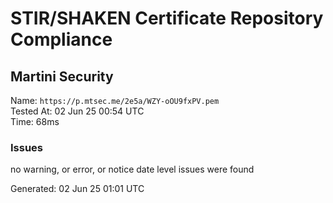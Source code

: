 # STIR/SHAKEN Certificate Repository Compliance

## Martini Security

Name: `https://p.mtsec.me/2e5a/WZY-oOU9fxPV.pem`\
Tested At: 02 Jun 25 00:54 UTC\
Time: 68ms

### Issues

no warning, or error, or notice date level issues were found

Generated: 02 Jun 25 01:01 UTC